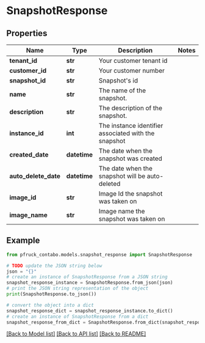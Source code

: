 # SnapshotResponse


## Properties

Name | Type | Description | Notes
------------ | ------------- | ------------- | -------------
**tenant_id** | **str** | Your customer tenant id | 
**customer_id** | **str** | Your customer number | 
**snapshot_id** | **str** | Snapshot&#39;s id | 
**name** | **str** | The name of the snapshot. | 
**description** | **str** | The description of the snapshot. | 
**instance_id** | **int** | The instance identifier associated with the snapshot | 
**created_date** | **datetime** | The date when the snapshot was created | 
**auto_delete_date** | **datetime** | The date when the snapshot will be auto-deleted | 
**image_id** | **str** | Image Id the snapshot was taken on | 
**image_name** | **str** | Image name the snapshot was taken on | 

## Example

```python
from pfruck_contabo.models.snapshot_response import SnapshotResponse

# TODO update the JSON string below
json = "{}"
# create an instance of SnapshotResponse from a JSON string
snapshot_response_instance = SnapshotResponse.from_json(json)
# print the JSON string representation of the object
print(SnapshotResponse.to_json())

# convert the object into a dict
snapshot_response_dict = snapshot_response_instance.to_dict()
# create an instance of SnapshotResponse from a dict
snapshot_response_from_dict = SnapshotResponse.from_dict(snapshot_response_dict)
```
[[Back to Model list]](../README.md#documentation-for-models) [[Back to API list]](../README.md#documentation-for-api-endpoints) [[Back to README]](../README.md)


